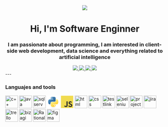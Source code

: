 <div align="center">
  <img src="https://encrypted-tbn0.gstatic.com/images?q=tbn:ANd9GcQWynF8UlOr4MJ99ccfWtfvogn1VIN-BHj3YOhRO6hcpdEwjpoyZVbgcTTSFmmAqMj860Q&usqp=CAU" />
  <h1 align="center">Hi, I'm Software Enginner </h1>
  <h3 align="center">I am passionate about programming, I am interested in client-side web development, data science and everything related to artificial   intelligence</h3>
</div>

<div align="center">
    <a href="https://www.linkedin.com/in/anyelius64/" target="_blank">
        <img src="https://img.shields.io/badge/linkedin-https%3A%2F%2Fwww.linkedin.com%2Fin%2Fanyelius64%2F-blue" />
    </a>
    <a href="https://wa.me/51995536118" target="_blank">
      <img src="https://img.shields.io/badge/WhatsApp-Contacteme!!-green"/>
    </a>
    <a href="mailto:10200143@unmsm.edu.pe" target="_blank">
      <img src="https://img.shields.io/badge/Gmail-Contacteme!!-red"/>
    </a>
    <a href="mailto:anyelius_64@hotmail.com" target="_blank">
      <img src="https://img.shields.io/badge/Hotmail-Contacteme!!-blue"/>
    </a>
</div>
---
<div align="left">
  <h3>Languajes and tools</h3>
    <img src="" title="c++" width="40" height="40">
    <img src="" title="java" width="40" height="40">
    <img src="" title="sqlserver" width="40" height="40">
    <img src="https://github.com/devicons/devicon/blob/master/icons/python/python-original.svg" title="python"  width="40" height="40">
    <img src="https://github.com/devicons/devicon/blob/master/icons/javascript/javascript-original.svg" title="javascript"  width="40" height="40">
    <img src="" title="html" width="40" height="40">
    <img src="" title="css" width="40" height="40">  
    <img src="" title="testlink" width="40" height="40">
    <img src="" title="selenium" width="40" height="40">
    <img src="" title="project" width="40" height="40">
    <img src="" title="jira" width="40" height="40">
    <img src="" title="trello" width="40" height="40">
    <img src="" title="bizagi" width="40" height="40">
    <img src="" title="RationalRose" width="40" height="40">
    <img src="" title="figma" width="40" height="40">
</div>

